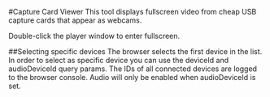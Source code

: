 #Capture Card Viewer
This tool displays fullscreen video from cheap USB capture cards that appear as webcams.

Double-click the player window to enter fullscreen.

##Selecting specific devices
The browser selects the first device in the list. In order to select as specific device you can use the deviceId and audioDeviceId query params. The IDs of all connected devices are logged to the browser console. Audio will only be enabled when audioDeviceId is set.
